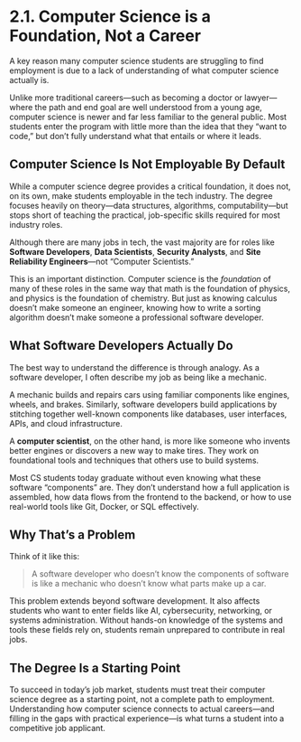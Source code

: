 # 2.1. Computer Science is a Foundation, Not a Career

A key reason many computer science students are struggling to find employment is due to a lack of understanding of what computer science actually is.

Unlike more traditional careers—such as becoming a doctor or lawyer—where the path and end goal are well understood from a young age, computer science is newer and far less familiar to the general public. Most students enter the program with little more than the idea that they “want to code,” but don’t fully understand what that entails or where it leads.

## Computer Science Is Not Employable By Default

While a computer science degree provides a critical foundation, it does not, on its own, make students employable in the tech industry. The degree focuses heavily on theory—data structures, algorithms, computability—but stops short of teaching the practical, job-specific skills required for most industry roles.

Although there are many jobs in tech, the vast majority are for roles like **Software Developers**, **Data Scientists**, **Security Analysts**, and **Site Reliability Engineers**—not “Computer Scientists.”

This is an important distinction. Computer science is the _foundation_ of many of these roles in the same way that math is the foundation of physics, and physics is the foundation of chemistry. But just as knowing calculus doesn’t make someone an engineer, knowing how to write a sorting algorithm doesn’t make someone a professional software developer.

## What Software Developers Actually Do

The best way to understand the difference is through analogy. As a software developer, I often describe my job as being like a mechanic.

A mechanic builds and repairs cars using familiar components like engines, wheels, and brakes. Similarly, software developers build applications by stitching together well-known components like databases, user interfaces, APIs, and cloud infrastructure.

A **computer scientist**, on the other hand, is more like someone who invents better engines or discovers a new way to make tires. They work on foundational tools and techniques that others use to build systems.

Most CS students today graduate without even knowing what these software “components” are. They don’t understand how a full application is assembled, how data flows from the frontend to the backend, or how to use real-world tools like Git, Docker, or SQL effectively.

## Why That’s a Problem

Think of it like this:

> A software developer who doesn’t know the components of software is like a mechanic who doesn’t know what parts make up a car.

This problem extends beyond software development. It also affects students who want to enter fields like AI, cybersecurity, networking, or systems administration. Without hands-on knowledge of the systems and tools these fields rely on, students remain unprepared to contribute in real jobs.

## The Degree Is a Starting Point

To succeed in today’s job market, students must treat their computer science degree as a starting point, not a complete path to employment. Understanding how computer science connects to actual careers—and filling in the gaps with practical experience—is what turns a student into a competitive job applicant.
